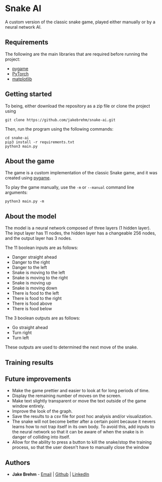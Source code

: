 # Snake AI

A custom version of the classic snake game, played either manually or by a neural network AI.

## Requirements

The following are the main libraries that are required before running the project:

- [pygame](https://github.com/pygame/pygame)
- [PyTorch](https://github.com/pytorch/pytorch)
- [matplotlib](https://github.com/matplotlib/matplotlib)

## Getting started

To being, either download the repository as a zip file or clone the project using
```
git clone https://github.com/jakebrehm/snake-ai.git
```

Then, run the program using the following commands:
```
cd snake-ai
pip3 install -r requirements.txt
python3 main.py
```

## About the game

The game is a custom implementation of the classic Snake game, and it was created using [pygame](https://github.com/pygame/pygame).

To play the game manually, use the `-m` or `--manual` command line arguments:
```
python3 main.py -m
```

## About the model

The model is a neural network composed of three layers (1 hidden layer). The input layer has 11 nodes, the hidden layer has a changeable 256 nodes, and the output layer has 3 nodes.

The 11 boolean inputs are as follows:
- Danger straight ahead
- Danger to the right
- Danger to the left
- Snake is moving to the left
- Snake is moving to the right
- Snake is moving up
- Snake is moving down
- There is food to the left
- There is food to the right
- There is food above
- There is food below

The 3 boolean outputs are as follows:
- Go straight ahead
- Turn right
- Turn left

These outputs are used to determined the next move of the snake.

## Training results

## Future improvements

- Make the game prettier and easier to look at for long periods of time.
- Display the remaining number of moves on the screen.
- Make text slightly transparent or move the text outside of the game window entirely.
- Improve the look of the graph.
- Save the results to a csv file for post hoc analysis and/or visualization.
- The snake will not become better after a certain point because it nevers learns how to not trap itself in its own body. To avoid this, add inputs to the neural network so that it can be aware of when the snake is in danger of colliding into itself.
- Allow for the ability to press a button to kill the snake/stop the training process, so that the user doesn't have to manually close the window

## Authors

- **Jake Brehm** - [Email](mailto:mail@jakebrehm.com) | [Github](http://github.com/jakebrehm) | [LinkedIn](http://linkedin.com/in/jacobbrehm)